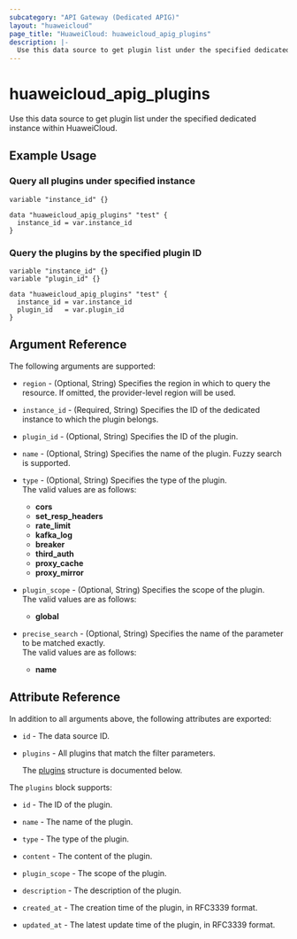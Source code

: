 ```yaml
---
subcategory: "API Gateway (Dedicated APIG)"
layout: "huaweicloud"
page_title: "HuaweiCloud: huaweicloud_apig_plugins"
description: |-
  Use this data source to get plugin list under the specified dedicated instance within HuaweiCloud.
---
```


# huaweicloud_apig_plugins

Use this data source to get plugin list under the specified dedicated instance within HuaweiCloud.

## Example Usage

### Query all plugins under specified instance

```hcl
variable "instance_id" {}

data "huaweicloud_apig_plugins" "test" {
  instance_id = var.instance_id
}
```

### Query the plugins by the specified plugin ID

```hcl
variable "instance_id" {}
variable "plugin_id" {}

data "huaweicloud_apig_plugins" "test" {
  instance_id = var.instance_id
  plugin_id   = var.plugin_id
}
```

## Argument Reference

The following arguments are supported:

* `region` - (Optional, String) Specifies the region in which to query the resource.
  If omitted, the provider-level region will be used.

* `instance_id` - (Required, String) Specifies the ID of the dedicated instance to which the plugin belongs.

* `plugin_id` - (Optional, String) Specifies the ID of the plugin.

* `name` - (Optional, String) Specifies the name of the plugin. Fuzzy search is supported.

* `type` - (Optional, String) Specifies the type of the plugin.  
  The valid values are as follows:
  + **cors**
  + **set_resp_headers**
  + **rate_limit**
  + **kafka_log**
  + **breaker**
  + **third_auth**
  + **proxy_cache**
  + **proxy_mirror**

* `plugin_scope` - (Optional, String) Specifies the scope of the plugin.  
  The valid values are as follows:
  + **global**

* `precise_search` - (Optional, String) Specifies the name of the parameter to be matched exactly.  
  The valid values are as follows:
  + **name**

## Attribute Reference

In addition to all arguments above, the following attributes are exported:

* `id` - The data source ID.

* `plugins` - All plugins that match the filter parameters.

  The [plugins](#data_plugins_struct) structure is documented below.

<a name="data_plugins_struct"></a>
The `plugins` block supports:

* `id` - The ID of the plugin.

* `name` - The name of the plugin.

* `type` - The type of the plugin.

* `content` - The content of the plugin.

* `plugin_scope` - The scope of the plugin.

* `description` - The description of the plugin.

* `created_at` - The creation time of the plugin, in RFC3339 format.

* `updated_at` - The latest update time of the plugin, in RFC3339 format.
